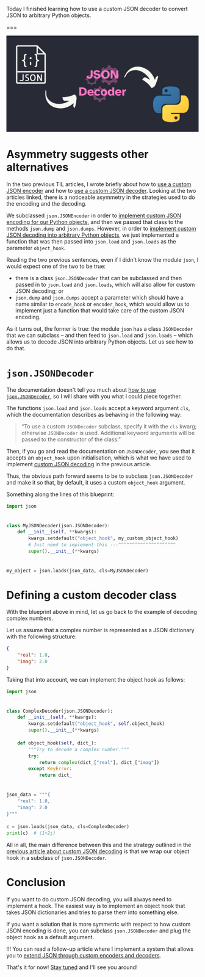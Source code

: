 Today I finished learning how to use a custom JSON decoder to convert JSON to arbitrary Python objects.

===

![A solid background with an arrow pointing to some faded gears behind the words “JSON Decoder”, which then have an arrow pointing to the Python logo.](thumbnail.webp)

# Asymmetry suggests other alternatives

In the two previous TIL articles,
I wrote briefly about how to [use a custom JSON encoder][til-json-encoder]
and how to [use a custom JSON decoder][til-json-decoder].
Looking at the two articles linked,
there is a noticeable asymmetry in the strategies used to do the encoding and the decoding.

We subclassed `json.JSONEncoder` in order to [implement custom JSON encoding for our Python objects][til-json-custom-encoder],
and then we passed that class to the methods `json.dump` and `json.dumps`.
However, in order to [implement custom JSON decoding into arbitrary Python objects][til-json-custom-decoding],
we just implemented a function that was then passed into `json.load` and `json.loads` as the parameter `object_hook`.

Reading the two previous sentences, even if I didn't know the module `json`,
I would expect one of the two to be true:

 - there is a class `json.JSONDecoder` that can be subclassed and then passed in to `json.load` and `json.loads`,
 which will also allow for custom JSON decoding; or
 - `json.dump` and `json.dumps` accept a parameter which should have a name similar to `encode_hook` or `encoder_hook`,
 which would allow us to implement just a function that would take care of the custom JSON encoding.

As it turns out, the former is true:
the module `json` has a class `JSONDecoder` that we can subclass – and then feed to `json.load` and `json.loads` –
which allows us to decode JSON into arbitrary Python objects.
Let us see how to do that.


# `json.JSONDecoder`

The documentation doesn't tell you much about [how to use `json.JSONDecoder`][json-JSONDecoder],
so I will share with you what I could piece together.

The functions `json.load` and `json.loads` accept a keyword argument `cls`,
which the documentation describes as behaving in the following way:

 > “To use a custom `JSONDecoder` subclass, specify it with the `cls` kwarg; otherwise `JSONDecoder` is used. Additional keyword arguments will be passed to the constructor of the class.”

Then, if you go and read the documentation on `JSONDecoder`,
you see that it accepts an `object_hook` upon initialisation,
which is what we have used to implement [custom JSON decoding][til-json-custom-decoding] in the previous article.

Thus, the obvious path forward seems to be to subclass `json.JSONDecoder` and make it so that,
by default, it uses a custom `object_hook` argument.

Something along the lines of this blueprint:

```py
import json


class MyJSONDecoder(json.JSONDecoder):
    def __init__(self, **kwargs):
        kwargs.setdefault("object_hook", my_custom_object_hook)
        # Just need to implement this ---^^^^^^^^^^^^^^^^^^^^^
        super().__init__(**kwargs)


my_object = json.loads(json_data, cls=MyJSONDecoder)
```


# Defining a custom decoder class

With the blueprint above in mind, let us go back to the example of decoding complex numbers.

Let us assume that a complex number is represented as a JSON dictionary with the following structure:

```json
{
    "real": 1.0,
    "imag": 2.0
}
```

Taking that into account, we can implement the object hook as follows:

```py
import json


class ComplexDecoder(json.JSONDecoder):
    def __init__(self, **kwargs):
        kwargs.setdefault("object_hook", self.object_hook)
        super().__init__(**kwargs)

    def object_hook(self, dict_):
        """Try to decode a complex number."""
        try:
            return complex(dict_["real"], dict_["imag"])
        except KeyError:
            return dict_


json_data = """{
    "real": 1.0,
    "imag": 2.0
}"""

c = json.loads(json_data, cls=ComplexDecoder)
print(c)  # (1+2j)
```


All in all, the main difference between this and the strategy outlined in the [previous article about custom JSON decoding][til-json-decoder] is that we wrap our object hook in a subclass of `json.JSONDecoder`.


# Conclusion

If you want to do custom JSON decoding, you will always need to implement a hook.
The easiest way is to implement an object hook that takes JSON dictionaries and tries to parse them into something else.

If you want a solution that is more symmetric with respect to how custom JSON encoding is done,
you can subclass `json.JSONDecoder` and plug the object hook as a default argument.

!!! You can read a follow-up article where I implement a system that allows you to [extend JSON through custom encoders and decoders][extend-json].


[til-json-encoder]: /blog/til/custom-json-encoder
[til-json-custom-encoder]: /blog/til/custom-json-encoder#custom-json-encoding-of-python-objects
[til-json-decoder]: /blog/til/custom-json-decoder
[til-json-custom-decoding]: /blog/til/custom-json-decoder#custom-json-decoding-into-arbitrary-python-objects
[extend-json]: /blog/custom-json-encoder-and-decoder

[json]: https://docs.python.org/3/library/json.html
[json-JSONDecoder]: https://docs.python.org/3/library/json.html#json.JSONDecoder

That's it for now! [Stay tuned][subscribe] and I'll see you around!

[subscribe]: /subscribe
